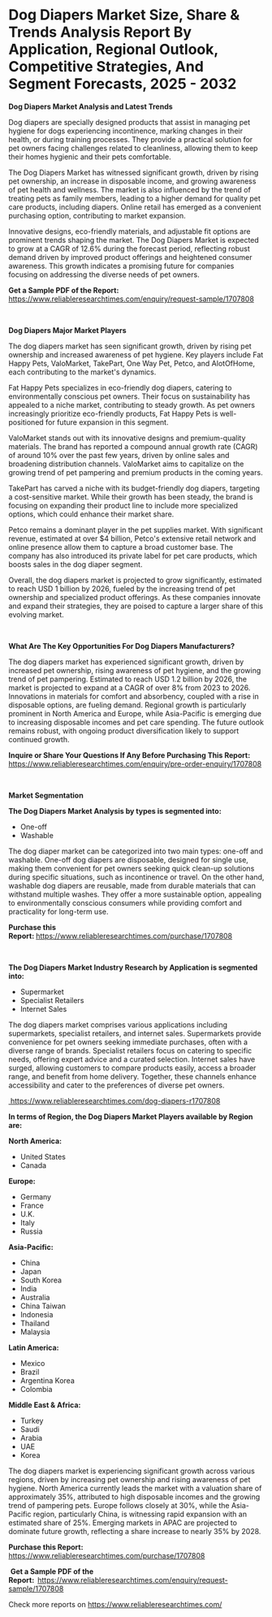 <p><h1>Dog Diapers Market Size, Share & Trends Analysis Report By Application, Regional Outlook, Competitive Strategies, And Segment Forecasts, 2025 - 2032</h1></p><p><strong>Dog Diapers Market Analysis and Latest Trends</strong></p>
<p><p>Dog diapers are specially designed products that assist in managing pet hygiene for dogs experiencing incontinence, marking changes in their health, or during training processes. They provide a practical solution for pet owners facing challenges related to cleanliness, allowing them to keep their homes hygienic and their pets comfortable. </p><p>The Dog Diapers Market has witnessed significant growth, driven by rising pet ownership, an increase in disposable income, and growing awareness of pet health and wellness. The market is also influenced by the trend of treating pets as family members, leading to a higher demand for quality pet care products, including diapers. Online retail has emerged as a convenient purchasing option, contributing to market expansion.</p><p>Innovative designs, eco-friendly materials, and adjustable fit options are prominent trends shaping the market. The Dog Diapers Market is expected to grow at a CAGR of 12.6% during the forecast period, reflecting robust demand driven by improved product offerings and heightened consumer awareness. This growth indicates a promising future for companies focusing on addressing the diverse needs of pet owners.</p></p>
<p><strong>Get a Sample PDF of the Report:&nbsp;</strong> <a href="https://www.reliableresearchtimes.com/enquiry/request-sample/1707808?utm_campaign=3061&utm_medium=2&utm_source=Github&utm_content=ia&utm_term=25032025&utm_id=dog-diapers">https://www.reliableresearchtimes.com/enquiry/request-sample/1707808</a></p>
<p>&nbsp;</p>
<p><strong>Dog Diapers Major Market Players</strong></p>
<p><p>The dog diapers market has seen significant growth, driven by rising pet ownership and increased awareness of pet hygiene. Key players include Fat Happy Pets, ValoMarket, TakePart, One Way Pet, Petco, and AlotOfHome, each contributing to the market's dynamics.</p><p>Fat Happy Pets specializes in eco-friendly dog diapers, catering to environmentally conscious pet owners. Their focus on sustainability has appealed to a niche market, contributing to steady growth. As pet owners increasingly prioritize eco-friendly products, Fat Happy Pets is well-positioned for future expansion in this segment.</p><p>ValoMarket stands out with its innovative designs and premium-quality materials. The brand has reported a compound annual growth rate (CAGR) of around 10% over the past few years, driven by online sales and broadening distribution channels. ValoMarket aims to capitalize on the growing trend of pet pampering and premium products in the coming years.</p><p>TakePart has carved a niche with its budget-friendly dog diapers, targeting a cost-sensitive market. While their growth has been steady, the brand is focusing on expanding their product line to include more specialized options, which could enhance their market share.</p><p>Petco remains a dominant player in the pet supplies market. With significant revenue, estimated at over $4 billion, Petco's extensive retail network and online presence allow them to capture a broad customer base. The company has also introduced its private label for pet care products, which boosts sales in the dog diaper segment.</p><p>Overall, the dog diapers market is projected to grow significantly, estimated to reach USD 1 billion by 2026, fueled by the increasing trend of pet ownership and specialized product offerings. As these companies innovate and expand their strategies, they are poised to capture a larger share of this evolving market.</p></p>
<p>&nbsp;</p>
<p><strong>What Are The Key Opportunities For Dog Diapers Manufacturers?</strong></p>
<p><p>The dog diapers market has experienced significant growth, driven by increased pet ownership, rising awareness of pet hygiene, and the growing trend of pet pampering. Estimated to reach USD 1.2 billion by 2026, the market is projected to expand at a CAGR of over 8% from 2023 to 2026. Innovations in materials for comfort and absorbency, coupled with a rise in disposable options, are fueling demand. Regional growth is particularly prominent in North America and Europe, while Asia-Pacific is emerging due to increasing disposable incomes and pet care spending. The future outlook remains robust, with ongoing product diversification likely to support continued growth.</p></p>
<p><strong>Inquire or Share Your Questions If Any Before Purchasing This Report:</strong> <a href="https://www.reliableresearchtimes.com/enquiry/pre-order-enquiry/1707808?utm_campaign=3061&utm_medium=2&utm_source=Github&utm_content=ia&utm_term=25032025&utm_id=dog-diapers">https://www.reliableresearchtimes.com/enquiry/pre-order-enquiry/1707808</a></p>
<p>&nbsp;</p>
<p><strong>Market Segmentation</strong></p>
<p><strong>The Dog Diapers Market Analysis by types is segmented into:</strong></p>
<p><ul><li>One-off</li><li>Washable</li></ul></p>
<p><p>The dog diaper market can be categorized into two main types: one-off and washable. One-off dog diapers are disposable, designed for single use, making them convenient for pet owners seeking quick clean-up solutions during specific situations, such as incontinence or travel. On the other hand, washable dog diapers are reusable, made from durable materials that can withstand multiple washes. They offer a more sustainable option, appealing to environmentally conscious consumers while providing comfort and practicality for long-term use.</p></p>
<p><strong>Purchase this Report:&nbsp;</strong><a href="https://www.reliableresearchtimes.com/purchase/1707808?utm_campaign=3061&utm_medium=2&utm_source=Github&utm_content=ia&utm_term=25032025&utm_id=dog-diapers">https://www.reliableresearchtimes.com/purchase/1707808</a></p>
<p>&nbsp;</p>
<p><strong>The Dog Diapers Market Industry Research by Application is segmented into:</strong></p>
<p><ul><li>Supermarket</li><li>Specialist Retailers</li><li>Internet Sales</li></ul></p>
<p><p>The dog diapers market comprises various applications including supermarkets, specialist retailers, and internet sales. Supermarkets provide convenience for pet owners seeking immediate purchases, often with a diverse range of brands. Specialist retailers focus on catering to specific needs, offering expert advice and a curated selection. Internet sales have surged, allowing customers to compare products easily, access a broader range, and benefit from home delivery. Together, these channels enhance accessibility and cater to the preferences of diverse pet owners.</p></p>
<p><a href="https://www.reliableresearchtimes.com/dog-diapers-r1707808?utm_campaign=3061&utm_medium=2&utm_source=Github&utm_content=ia&utm_term=25032025&utm_id=dog-diapers">&nbsp;https://www.reliableresearchtimes.com/dog-diapers-r1707808</a></p>
<p><strong>In terms of Region, the Dog Diapers Market Players available by Region are:</strong></p>
<p>
    <p> <strong> North America: </strong>
        <ul>
            <li>United States</li>
            <li>Canada</li>
        </ul>
        </p> 
    <p> <strong> Europe: </strong>
        <ul>
            <li>Germany</li>
            <li>France</li>
            <li>U.K.</li>
            <li>Italy</li>
            <li>Russia</li>
        </ul>
        </p> 
    <p> <strong> Asia-Pacific: </strong>
        <ul>
            <li>China</li>
            <li>Japan</li>
            <li>South Korea</li>
            <li>India</li>
            <li>Australia</li>
            <li>China Taiwan</li>
            <li>Indonesia</li>
            <li>Thailand</li>
            <li>Malaysia</li>
        </ul>
        </p> 
    <p> <strong> Latin America: </strong>
        <ul>
            <li>Mexico</li>
            <li>Brazil</li>
            <li>Argentina Korea</li>
            <li>Colombia</li>
        </ul>
        </p> 
    <p> <strong> Middle East & Africa: </strong>
        <ul>
            <li>Turkey</li>
            <li>Saudi</li>
            <li>Arabia</li>
            <li>UAE</li>
            <li>Korea</li>
        </ul>
    </p>
    </p>
<p><p>The dog diapers market is experiencing significant growth across various regions, driven by increasing pet ownership and rising awareness of pet hygiene. North America currently leads the market with a valuation share of approximately 35%, attributed to high disposable incomes and the growing trend of pampering pets. Europe follows closely at 30%, while the Asia-Pacific region, particularly China, is witnessing rapid expansion with an estimated share of 25%. Emerging markets in APAC are projected to dominate future growth, reflecting a share increase to nearly 35% by 2028.</p></p>
<p><strong>Purchase this Report: </strong><a href="https://www.reliableresearchtimes.com/purchase/1707808?utm_campaign=3061&utm_medium=2&utm_source=Github&utm_content=ia&utm_term=25032025&utm_id=dog-diapers">https://www.reliableresearchtimes.com/purchase/1707808</a></p>
<p>&nbsp;<strong>Get a Sample PDF of the Report:&nbsp;&nbsp;</strong><a href="https://www.reliableresearchtimes.com/enquiry/request-sample/1707808?utm_campaign=3061&utm_medium=2&utm_source=Github&utm_content=ia&utm_term=25032025&utm_id=dog-diapers">https://www.reliableresearchtimes.com/enquiry/request-sample/1707808</a></p>
<p><strong></strong></p>
<p>Check more reports on <a href="https://www.reliableresearchtimes.com/?utm_campaign=3061&utm_medium=2&utm_source=Github&utm_content=ia&utm_term=25032025&utm_id=dog-diapers">https://www.reliableresearchtimes.com/</a></p>